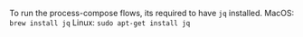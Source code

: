 To run the process-compose flows, its required to have `jq` installed.
MacOS: `brew install jq`
Linux: `sudo apt-get install jq`
